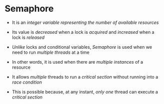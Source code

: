 # Semaphore

- It is an *integer variable representing the number of available resources*

- Its value is *decreased* when a lock is *acquired* and *increased* when a lock
is *released*

- *Unlike* locks and conditional variables, *Semaphore* is used when we need to
run *multiple threads* at a time

- In other words, it is used when there are *multiple instances* of a resource

- It allows *multiple* threads to run a *critical section* without running into
a *race condition*

- This is possible because, at any instant, *only one* thread can execute a *critical*
*section*
